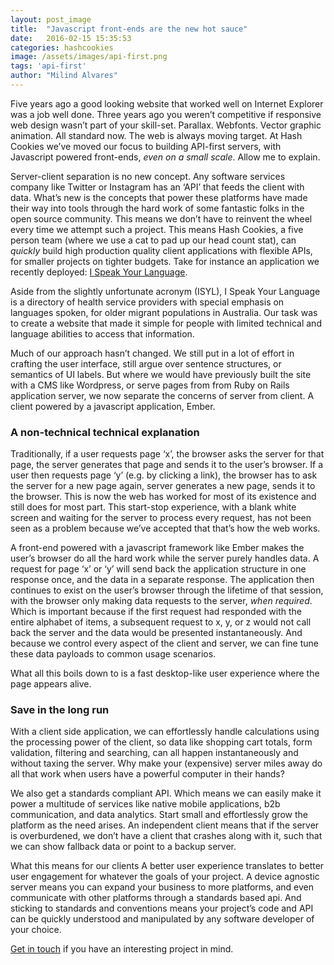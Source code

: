 ```yaml
---
layout: post_image
title:  "Javascript front-ends are the new hot sauce"
date:   2016-02-15 15:35:53
categories: hashcookies
image: /assets/images/api-first.png
tags: 'api-first'
author: "Milind Alvares"
---
```


Five years ago a good looking website that worked well on Internet Explorer was a job well done. Three years ago you weren’t competitive if responsive web design wasn’t part of your skill-set. Parallax. Webfonts. Vector graphic animation. All standard now. The web is always moving target. At Hash Cookies we’ve moved our focus to building API-first servers, with Javascript powered front-ends, _even on a small scale_. Allow me to explain.

Server-client separation is no new concept. Any software services company like Twitter or Instagram has an ‘API’ that feeds the client with data. What’s new is the concepts that power these platforms have made their way into tools through the hard work of some fantastic folks in the open source community. This means we don’t have to reinvent the wheel every time we attempt such a project. This means Hash Cookies, a five person team (where we use a cat to pad up our head count stat), can _quickly_ build high production quality client applications with flexible APIs, for smaller projects on tighter budgets. Take for instance an application we recently deployed: [I Speak Your Language](http://ispeakyourlanguage.com.au).

Aside from the slightly unfortunate acronym (ISYL), I Speak Your Language is a directory of health service providers with special emphasis on languages spoken, for older migrant populations in Australia. Our task was to create a website that made it simple for people with limited technical and language abilities to access that information.

Much of our approach hasn’t changed. We still put in a lot of effort in crafting the user interface, still argue over sentence structures, or semantics of UI labels. But where we would have previously built the site with a CMS like Wordpress, or serve pages from from Ruby on Rails application server, we now separate the concerns of server from client. A client powered by a javascript application, Ember.

### A non-technical technical explanation

Traditionally, if a user requests page ‘x’, the browser asks the server for that page, the server generates that page and sends it to the user’s browser. If a user then requests page ‘y’ (e.g. by clicking a link), the browser has to ask the server for a new page again, server generates a new page, sends it to the browser. This is now the web has worked for most of its existence and still does for most part. This start-stop experience, with a blank white screen and waiting for the server to process every request, has not been seen as a problem because we’ve accepted that that’s how the web works.

A front-end powered with a javascript framework like Ember makes the user’s browser do all the hard work while the server purely handles data. A request for page ‘x’ or ‘y’ will send back the application structure in one response once, and the data in a separate response. The application then continues to exist on the user’s browser through the lifetime of that session, with the browser only making data requests to the server, _when required_. Which is important because if the first request had responded with the entire alphabet of items, a subsequent request to x, y, or z would not call back the server and the data would be presented instantaneously. And because we control every aspect of the client and server, we can fine tune these data payloads to common usage scenarios.

What all this boils down to is a fast desktop-like user experience where the page appears alive.

### Save in the long run

With a client side application, we can effortlessly handle calculations using the processing power of the client, so data like shopping cart totals, form validation, filtering and searching, can all happen instantaneously and without taxing the server. Why make your (expensive) server miles away do all that work when users have a powerful computer in their hands?

We also get a standards compliant API. Which means we can easily make it power a multitude of services like native mobile applications, b2b communication, and data analytics. Start small and effortlessly grow the platform as the need arises. An independent client means that if the server is overburdened, we don’t have a client that crashes along with it, such that we can show fallback data or point to a backup server.

What this means for our clients A better user experience translates to better user engagement for whatever the goals of your project. A device agnostic server means you can expand your business to more platforms, and even communicate with other platforms through a standards based api. And sticking to standards and conventions means your project’s code and API can be quickly understood and manipulated by any software developer of your choice. 

[Get in touch](mailto:fresh@hashcooki.es) if you have an interesting project in mind.
